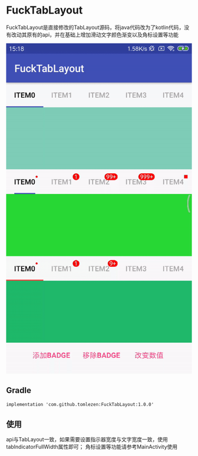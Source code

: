 # FuckTabLayout
FuckTabLayout是直接修改的TabLayout源码，将java代码改为了kotlin代码，没有改动其原有的api，并在基础上增加滑动文字颜色渐变以及角标设置等功能

<img src="https://github.com/tomlezen/FuckTabLayout/blob/master/screenshot/ezgif.com-video-to-gif.gif?raw=true" alt="arc" style="max-width:100%;">

## Gradle

```
implementation 'com.github.tomlezen:FuckTabLayout:1.0.0'
```
## 使用
api与TabLayout一致，如果需要设置指示器宽度与文字宽度一致，使用tabIndicatorFullWidth属性即可；
角标设置等功能请参考MainActivity使用
